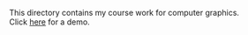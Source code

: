 This directory contains my course work for computer graphics. 
<br>Click <a href="http://mypages.valdosta.edu/jawardell/graphics.html">here</a> for a demo.
